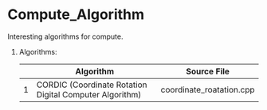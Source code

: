 # Compute_Algorithm
Interesting algorithms for compute.

1. Algorithms:
   
   |    | Algorithm | Source File |
   | --- | --- | --- |
   | 1 | CORDIC (Coordinate Rotation Digital Computer Algorithm) | coordinate_roatation.cpp |
